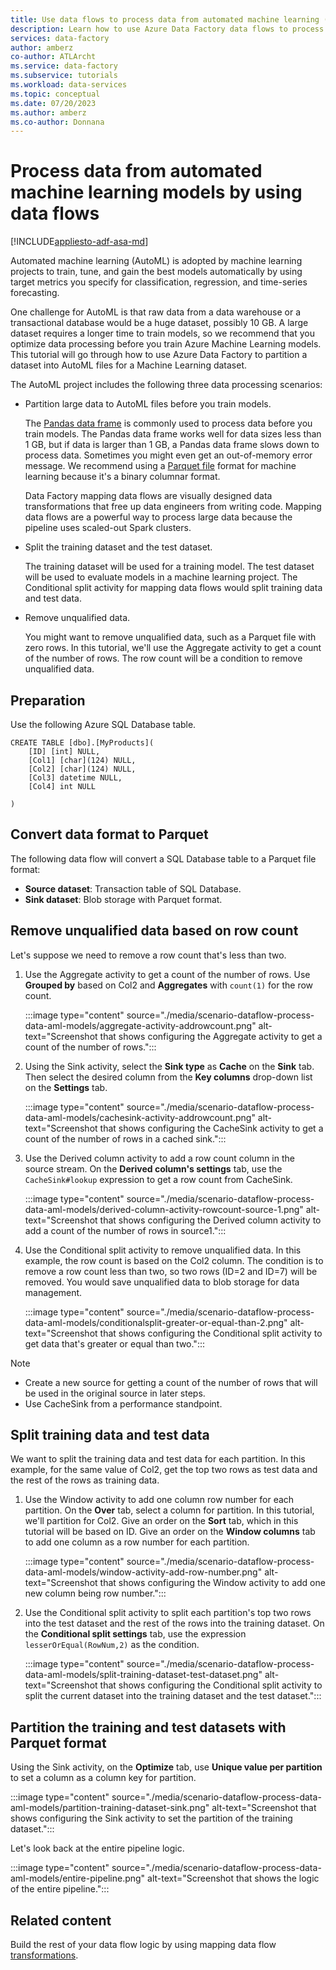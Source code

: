 ```yaml
---
title: Use data flows to process data from automated machine learning (AutoML) models
description: Learn how to use Azure Data Factory data flows to process data from automated machine learning(AutoML) models.
services: data-factory
author: amberz
co-author: ATLArcht
ms.service: data-factory
ms.subservice: tutorials
ms.workload: data-services
ms.topic: conceptual
ms.date: 07/20/2023
ms.author: amberz
ms.co-author: Donnana
---
```


# Process data from automated machine learning models by using data flows

[!INCLUDE[appliesto-adf-asa-md](includes/appliesto-adf-asa-md.md)]

Automated machine learning (AutoML) is adopted by machine learning projects to train, tune, and gain the best models automatically by using target metrics you specify for classification, regression, and time-series forecasting.

One challenge for AutoML is that raw data from a data warehouse or a transactional database would be a huge dataset, possibly 10 GB. A large dataset requires a longer time to train models, so we recommend that you optimize data processing before you train Azure Machine Learning models. This tutorial will go through how to use Azure Data Factory to partition a dataset into AutoML files for a Machine Learning dataset.

The AutoML project includes the following three data processing scenarios:

* Partition large data to AutoML files before you train models.

     The [Pandas data frame](https://pandas.pydata.org/pandas-docs/stable/getting_started/overview.html) is commonly used to process data before you train models. The Pandas data frame works well for data sizes less than 1 GB, but if data is larger than 1 GB, a Pandas data frame slows down to process data. Sometimes you might even get an out-of-memory error message. We recommend using a [Parquet file](https://parquet.apache.org/) format for machine learning because it's a binary columnar format.
    
     Data Factory mapping data flows are visually designed data transformations that free up data engineers from writing code. Mapping data flows are a powerful way to process large data because the pipeline uses scaled-out Spark clusters.

* Split the training dataset and the test dataset.
    
    The training dataset will be used for a training model. The test dataset will be used to evaluate models in a machine learning project. The Conditional split activity for mapping data flows would split training data and test data.

* Remove unqualified data.

    You might want to remove unqualified data, such as a Parquet file with zero rows. In this tutorial, we'll use the Aggregate activity to get a count of the number of rows. The row count will be a condition to remove unqualified data.

## Preparation

Use the following Azure SQL Database table.

```
CREATE TABLE [dbo].[MyProducts](
	[ID] [int] NULL,
	[Col1] [char](124) NULL,
	[Col2] [char](124) NULL,
	[Col3] datetime NULL,
	[Col4] int NULL

) 

```

## Convert data format to Parquet

The following data flow will convert a SQL Database table to a Parquet file format:

- **Source dataset**: Transaction table of SQL Database.
- **Sink dataset**: Blob storage with Parquet format.

## Remove unqualified data based on row count

Let's suppose we need to remove a row count that's less than two.

1. Use the Aggregate activity to get a count of the number of rows. Use **Grouped by** based on Col2 and **Aggregates** with `count(1)` for the row count.

    :::image type="content" source="./media/scenario-dataflow-process-data-aml-models/aggregate-activity-addrowcount.png" alt-text="Screenshot that shows configuring the Aggregate activity to get a count of the number of rows.":::

1. Using the Sink activity, select the **Sink type** as **Cache** on the **Sink** tab. Then select the desired column from the **Key columns** drop-down list on the **Settings** tab.

    :::image type="content" source="./media/scenario-dataflow-process-data-aml-models/cachesink-activity-addrowcount.png" alt-text="Screenshot that shows configuring the CacheSink activity to get a count of the number of rows in a cached sink.":::

1. Use the Derived column activity to add a row count column in the source stream. On the **Derived column's settings** tab, use the `CacheSink#lookup` expression to get a row count from CacheSink.

    :::image type="content" source="./media/scenario-dataflow-process-data-aml-models/derived-column-activity-rowcount-source-1.png" alt-text="Screenshot that shows configuring the Derived column activity to add a count of the number of rows in source1.":::

1. Use the Conditional split activity to remove unqualified data. In this example, the row count is based on the Col2 column. The condition is to remove a row count less than two, so two rows (ID=2 and ID=7) will be removed. You would save unqualified data to blob storage for data management.

    :::image type="content" source="./media/scenario-dataflow-process-data-aml-models/conditionalsplit-greater-or-equal-than-2.png" alt-text="Screenshot that shows configuring the Conditional split activity to get data that's greater or equal than two.":::

> [!NOTE]
>    * Create a new source for getting a count of the number of rows that will be used in the original source in later steps.
>    * Use CacheSink from a performance standpoint.

## Split training data and test data

We want to split the training data and test data for each partition. In this example, for the same value of Col2, get the top two rows as test data and the rest of the rows as training data.

1. Use the Window activity to add one column row number for each partition. On the **Over** tab, select a  column for partition. In this tutorial, we'll partition for Col2. Give an order on the **Sort** tab, which in this tutorial will be based on ID. Give an order on the **Window columns** tab to add one column as a row number for each partition.

    :::image type="content" source="./media/scenario-dataflow-process-data-aml-models/window-activity-add-row-number.png" alt-text="Screenshot that shows configuring the Window activity to add one new column being row number.":::

1. Use the Conditional split activity to split each partition's top two rows into the test dataset and the rest of the rows into the training dataset. On the **Conditional split settings** tab, use the expression `lesserOrEqual(RowNum,2)` as the condition.

    :::image type="content" source="./media/scenario-dataflow-process-data-aml-models/split-training-dataset-test-dataset.png" alt-text="Screenshot that shows configuring the Conditional split activity to split the current dataset into the training dataset and the test dataset.":::

## Partition the training and test datasets with Parquet format

Using the Sink activity, on the **Optimize** tab, use **Unique value per partition** to set a column as a column key for partition.

:::image type="content" source="./media/scenario-dataflow-process-data-aml-models/partition-training-dataset-sink.png" alt-text="Screenshot that shows configuring the Sink activity to set the partition of the training dataset.":::

Let's look back at the entire pipeline logic.

:::image type="content" source="./media/scenario-dataflow-process-data-aml-models/entire-pipeline.png" alt-text="Screenshot that shows the logic of the entire pipeline.":::

## Related content

Build the rest of your data flow logic by using mapping data flow [transformations](concepts-data-flow-overview.md).
